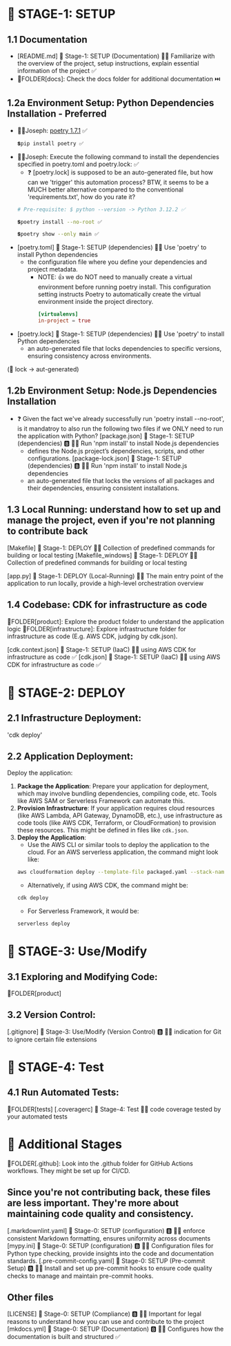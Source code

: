 # 📑 STAGE-1: SETUP

## 1.1 Documentation
- [README.md] 🔖 Stage-1: SETUP (Documentation) 🧑‍💻️ Familiarize with the overview of the project, setup instructions, explain essential information of the project ✅
- 📂FOLDER[docs]: Check the docs folder for additional documentation ⏭️

## 1.2a Environment Setup: Python Dependencies Installation - Preferred
- 🧑‍💻️Joseph: [poetry 1.7.1](https://pypi.org/project/poetry/) ✅
    ```bash
    💲pip install poetry ✅
    ```
- 🧑‍💻️Joseph: Execute the following command to install the dependencies specified in poetry.toml and poetry.lock: ✅
    - ❓ [poetry.lock] is supposed to be an auto-generated file, but how can we 'trigger' this automation process? BTW, it seems to be a MUCH better alternative compared to the conventional 'requirements.txt', how do you rate it? 
    ```bash
    # Pre-requisite: $ python --version -> Python 3.12.2 ✅

    💲poetry install --no-root ✅

    💲poetry show --only main ✅
    ```
- [poetry.toml] 🔖 Stage-1: SETUP (dependencies) 🧑‍💻️ Use 'poetry' to install Python dependencies
    - the configuration file where you define your dependencies and project metadata.
        - NOTE: 👍 we do NOT need to manually create a virtual environment before running poetry install. This configuration setting instructs Poetry to automatically create the virtual environment inside the project directory.
            ```toml
            [virtualenvs]
            in-project = true
            ```
- [poetry.lock] 🔖 Stage-1: SETUP (dependencies) 🧑‍💻️ Use 'poetry' to install Python dependencies
    - an auto-generated file that locks dependencies to specific versions, ensuring consistency across environments.


(🧠 lock -> aut-generated)

## 1.2b Environment Setup: Node.js Dependencies Installation
- ❓ Given the fact we've already successfully run 'poetry install --no-root', is it mandatroy to also run the following two files if we ONLY need to run the application with Python?
[package.json] 🔖 Stage-1: SETUP (dependencies) 🅱️ 🧑‍💻️ Run 'npm install' to install Node.js dependencies
    - defines the Node.js project’s dependencies, scripts, and other configurations.
[package-lock.json] 🔖 Stage-1: SETUP (dependencies) 🅱️ 🧑‍💻️ Run 'npm install' to install Node.js dependencies
    - an auto-generated file that locks the versions of all packages and their dependencies, ensuring consistent installations.


## 1.3 Local Running: understand how to set up and manage the project, even if you're not planning to contribute back
[Makefile] 🔖 Stage-1: DEPLOY 🧑‍💻️ Collection of predefined commands for building or local testing
[Makefile_windows] 🔖 Stage-1: DEPLOY 🧑‍💻️ Collection of predefined commands for building or local testing

[app.py] 🔖 Stage-1: DEPLOY (Local-Running) 🧑‍💻️ The main entry point of the application to run locally, provide a high-level orchestration overview

## 1.4 Codebase: CDK for infrastructure as code
📂FOLDER[product]: Explore the product folder to understand the application logic
📂FOLDER[infrastructure]: Explore infrastructure folder for infrastructure as code (E.g. AWS CDK, judging by cdk.json).

[cdk.context.json] 🔖 Stage-1: SETUP (IaaC) 🧑‍💻️ using AWS CDK for infrastructure as code ✅
[cdk.json] 🔖 Stage-1: SETUP (IaaC) 🧑‍💻️ using AWS CDK for infrastructure as code ✅


# 📑 STAGE-2: DEPLOY

## 2.1 Infrastructure Deployment:
'cdk deploy'

## 2.2 Application Deployment:
Deploy the application:
1. **Package the Application**: Prepare your application for deployment, which may involve bundling dependencies, compiling code, etc. Tools like AWS SAM or Serverless Framework can automate this.
2. **Provision Infrastructure**: If your application requires cloud resources (like AWS Lambda, API Gateway, DynamoDB, etc.), use infrastructure as code tools (like AWS CDK, Terraform, or CloudFormation) to provision these resources. This might be defined in files like `cdk.json`.
3. **Deploy the Application**:
    - Use the AWS CLI or similar tools to deploy the application to the cloud. For an AWS serverless application, the command might look like:
    ```bash
    aws cloudformation deploy --template-file packaged.yaml --stack-name myAppStack --capabilities CAPABILITY_IAM
    ```
    - Alternatively, if using AWS CDK, the command might be:
    ```bash
    cdk deploy
    ```
    - For Serverless Framework, it would be:
    ```bash
    serverless deploy
    ```

# 📑 STAGE-3: Use/Modify

## 3.1 Exploring and Modifying Code: 
📂FOLDER[product]

## 3.2 Version Control: 
[.gitignore] 🔖 Stage-3: Use/Modify (Version Control) 🅱️ 🧑‍💻️ indication for Git to ignore certain file extensions


# 📑 STAGE-4: Test

## 4.1 Run Automated Tests:
📂FOLDER[tests]
[.coveragerc] 🔖 Stage-4: Test 🧑‍💻️ code coverage tested by your automated tests


# 📑 Additional Stages

📂FOLDER[.github]: Look into the .github folder for GitHub Actions workflows. They might be set up for CI/CD.

## Since you're not contributing back, these files are less important. They're more about maintaining code quality and consistency.
[.markdownlint.yaml] 🔖 Stage-0: SETUP (configuration) 🅱️ 🧑‍💻️ enforce consistent Markdown formatting, ensures uniformity across documents
[mypy.ini] 🔖 Stage-0: SETUP (configuration) 🅱️ 🧑‍💻️ Configuration files for Python type checking, provide insights into the code and documentation standards.
[.pre-commit-config.yaml] 🔖 Stage-0: SETUP (Pre-commit Setup) 🅱️ 🧑‍💻️ Install and set up pre-commit hooks to ensure code quality checks to manage and maintain pre-commit hooks.

## Other files
[LICENSE] 🔖 Stage-0: SETUP (Compliance) 🅱️ 🧑‍💻️ Important for legal reasons to understand how you can use and contribute to the project
[mkdocs.yml] 🔖 Stage-0: SETUP (Documentation) 🅱️ 🧑‍💻️ Configures how the documentation is built and structured ✅